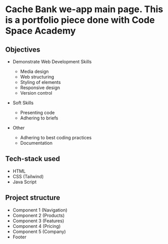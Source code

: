 # Cache Bank we-app main page. This is a portfolio piece done with Code Space Academy

## Objectives

- Demonstrate Web Development Skills
    - Media design
    - Web structuring
    - Styling of elements
    - Responsive design
    - Version control

- Soft Skills
    - Presenting code
    - Adhering to briefs

- Other
    - Adhering to best coding practices
    - Documentation

## Tech-stack used
    
- HTML
- CSS (Tailwind)
- Java Script

## Project structure

- Component 1 (Navigation)
- Component 2 (Products)
- Component 3 (Features)
- Component 4 (Pricing)
- Component 5 (Company)
- Footer

